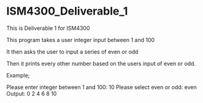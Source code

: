 # ISM4300_Deliverable_1

This is Deliverable 1 for ISM4300

This program takes a user integer input between 1 and 100

It then asks the user to input a series of even or odd

Then it prints every other number based on the users input of even or odd.

Example;

Please enter integer between 1 and 100: 10
Please select even or odd: even
Output:
0
2
4
6
8
10

